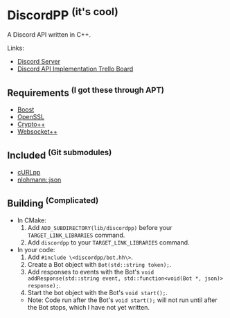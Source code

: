 DiscordPP <sup>(it's cool)</sup>
===
A Discord API written in C++.

Links:
* [Discord Server](https://discord.gg/0usP6xmT4sRkB0Vl)
* [Discord API Implementation Trello Board](https://trello.com/b/XZVPL956/discord)

Requirements <sup>(I got these through APT)</sup>
---
* [Boost](http://www.boost.org/)
* [OpenSSL](https://www.openssl.org/)
* [Crypto++](https://www.cryptopp.com/)
* [Websocket++](http://www.zaphoyd.com/websocketpp)

Included <sup>(Git submodules)</sup>
---
* [cURLpp](https://github.com/jpbarrette/curlpp)
* [nlohmann::json](https://github.com/nlohmann/json)

Building <sup>(Complicated)</sup>
---
* In CMake:
    1. Add `ADD_SUBDIRECTORY(lib/discordpp)` before your `TARGET_LINK_LIBRARIES` command.
    2. Add `discordpp` to your `TARGET_LINK_LIBRARIES` command.
* In your code:
    1. Add `#include \<discordpp/bot.hh\>`.
    2. Create a Bot object with `Bot(std::string token);`.
    3. Add responses to events with the Bot's `void addResponse(std::string event, std::function<void(Bot *, json)> response);`.
    4. Start the bot object with the Bot's `void start();`.
    * Note: Code run after the Bot's `void start();` will not run until after the Bot stops, which I have not yet written.
